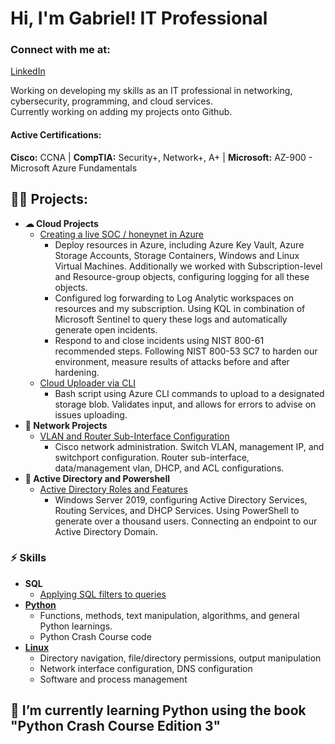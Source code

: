 <h1>Hi, I'm Gabriel! IT Professional</h1>

<h3>Connect with me at:</h3>

[LinkedIn](https://www.linkedin.com/in/gabriel-r100)

 Working on developing my skills as an IT professional in networking, cybersecurity, programming, and cloud services.<br>
 Currently working on adding my projects onto Github.<br>
 
<h4>Active Certifications:</h4>
 <b>Cisco:</b> CCNA | <b>CompTIA:</b> Security+, Network+, A+ | <b>Microsoft:</b> AZ-900 - Microsoft Azure Fundamentals

<h2>👨‍💻 Projects:</h2>

- <b>☁ Cloud Projects</b>
  - [Creating a live SOC / honeynet in Azure](https://github.com/gabriel-r100/Azure-Honeynet)
    - Deploy resources in Azure, including Azure Key Vault, Azure Storage Accounts, Storage Containers, Windows and Linux Virtual Machines. Additionally we worked with Subscription-level and Resource-group objects, configuring logging for all these objects.
    - Configured log forwarding to Log Analytic workspaces on resources and my subscription. Using KQL in combination of Microsoft Sentinel to query these logs and automatically generate open incidents.
    - Respond to and close incidents using NIST 800-61 recommended steps. Following NIST 800-53 SC7 to harden our environment, measure results of attacks before and after hardening.
  - [Cloud Uploader via CLI](https://github.com/gabriel-r100/Cloud-Uploader)
    - Bash script using Azure CLI commands to upload to a designated storage blob. Validates input, and allows for errors to advise on issues uploading.
- <b>🔌 Network Projects</b>
  - [VLAN and Router Sub-Interface Configuration](https://github.com/gabriel-r100/Network-Administration-VLAN-and-Sub-Interfaces)
    - Cisco network administration. Switch VLAN, management IP, and switchport configuration. Router sub-interface, data/management vlan, DHCP, and ACL configurations.
- <b>🔗 Active Directory and Powershell</b>
  - [Active Directory Roles and Features](https://github.com/gabriel-r100/Creating-and-Managing-Users)
    - Windows Server 2019, configuring Active Directory Services, Routing Services, and DHCP Services. Using PowerShell to generate over a thousand users. Connecting an endpoint to our Active Directory Domain.
  
<h3>⚡ Skills</h3>

- <b>SQL</b>
  - [Applying SQL filters to queries](https://github.com/gabriel-r100/Applying-SQL-filters)
- <b>[Python](https://github.com/gabriel-r100/Python)</b>
  - Functions, methods, text manipulation, algorithms, and general Python learnings.
  - Python Crash Course code
- <b>[Linux](https://github.com/gabriel-r100/Linux)</b>
  - Directory navigation, file/directory permissions, output manipulation
  - Network interface configuration, DNS configuration
  - Software and process management

<h2> 🌱 I’m currently learning Python using the book "Python Crash Course Edition 3"</h2>


<!--
<img alt="Gabriel Roque" width="22px" src="https://cdn.jsdelivr.net/npm/simple-icons@v3/icons/linkedin.svg" /></h3>
Here are some ideas to get you started:

- 🔭 I’m currently working on
- 👯 I’m looking to collaborate on ...
- 🤔 I’m looking for help with ...
- 💬 Ask me about ...
- 📫 How to reach me: ...
- 😄 Pronouns: ...
- ⚡ Fun fact: ...
- 🌱 I’m currently learning ...
  - Vulnerability Management
-->
